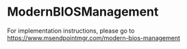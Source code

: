 # ModernBIOSManagement
For implementation instructions, please go to https://www.msendpointmgr.com/modern-bios-management
